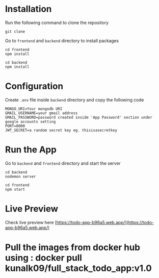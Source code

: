 # Installation
Run the following command to clone the repository
```
git clone 
```
Go to ```frontend``` and ```backend``` directory to install packages
```
cd frontend
npm install
```
```
cd backend
npm install
```
# Configuration
Create ```.env``` file inside ```backend``` directory and copy the following code

```
MONGO_URI=Your mongodb URI
GMAIL_USERNAME=your gmail address 
GMAIL_PASSWORD=password created inside 'App Password' section under google accounts setting
PORT=8000
JWT_SECRET=a random secret key eg. thisisasecretkey
```
# Run the App
Go to ```backend``` and ```frontend``` directory and start the server
```
cd backend
nodemon server
```
```
cd frontend
npm start
```
# Live Preview
Check live preview here [https://todo-app-b96a5.web.app/](https://todo-app-b96a5.web.app/)


# Pull the images from docker hub using : docker pull kunalk09/full_stack_todo_app:v1.0

